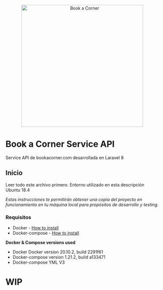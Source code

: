<p align="center"><img src="https://files.bookacorner.io/all/logo-stycky2.png" width="400" alt="Book a Corner"></p>


# Book a Corner Service API

Service API de bookacorner.com desarrollada en Laravel 8

## Inicio

Leer todo este archivo primero. Entorno utilizado en esta descripción Ubuntu 18.4

_Estas instrucciones te permitirán obtener una copia del proyecto en funcionamiento en tu máquina local para propósitos de desarrollo y testing._

### Requisitos

-   Docker - [How to install](https://www.digitalocean.com/community/tutorials/how-to-install-and-use-docker-on-ubuntu-18-04)
-   Docker-compose - [How to install](https://www.digitalocean.com/community/tutorials/how-to-install-docker-compose-on-ubuntu-18-04)

**Docker & Compose versions used**

-   Docker Docker version 20.10.2, build 2291f61
-   Docker-compose version 1.21.2, build a133471
-   Docker-compose YML V3

# WIP
